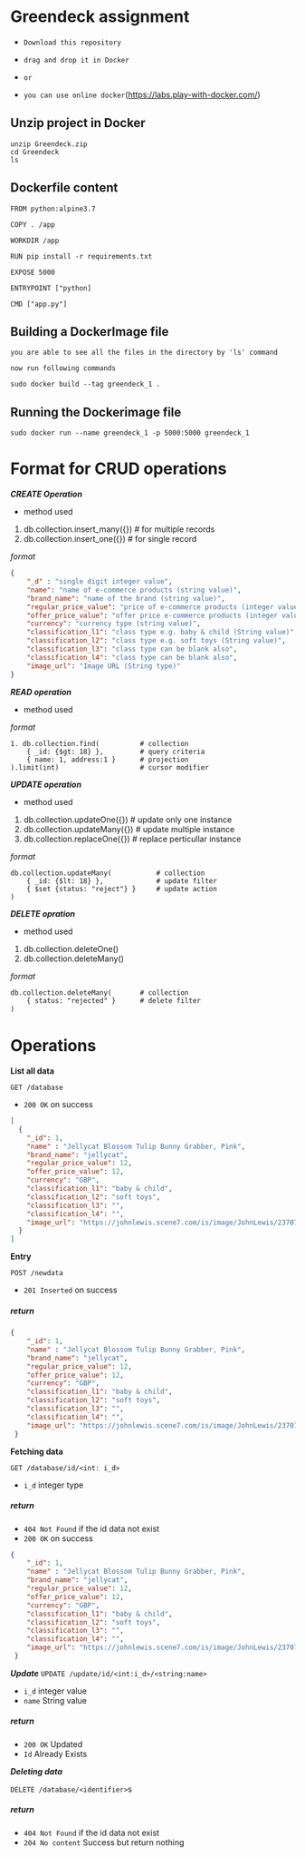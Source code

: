 # Greendeck assignment

- `Download this repository`

- `drag and drop it in Docker`
 
- `or`
 
- `you can use online docker`(https://labs.play-with-docker.com/)

## Unzip project in Docker

```text
unzip Greendeck.zip
cd Greendeck
ls
```

## Dockerfile content

```text
FROM python:alpine3.7

COPY . /app

WORKDIR /app

RUN pip install -r requirements.txt

EXPOSE 5000

ENTRYPOINT ["python]

CMD ["app.py"]

```

## Building a DockerImage file

```
you are able to see all the files in the directory by 'ls' command

now run following commands

sudo docker build --tag greendeck_1 .
```

## Running the Dockerimage file

```
sudo docker run --name greendeck_1 -p 5000:5000 greendeck_1
```

# Format for CRUD operations

***CREATE Operation***
- method used
1. db.collection.insert_many({}) # for multiple records
2. db.collection.insert_one({}) # for single record

*format*
```json
{
    "_d" : "single digit integer value",
    "name": "name of e-commerce products (string value)",
    "brand_name": "name of the brand (string value)",
    "regular_price_value": "price of e-commerce products (integer value)",
    "offer_price_value": "offer price e-commerce products (integer value)",
    "currency": "currency type (string value)",
    "classification_l1": "class type e.g. baby & child (String value)",
    "classification_l2": "class type e.g. soft toys (String value)",
    "classification_l3": "class type can be blank also",
    "classification_l4": "class type can be blank also",
    "image_url": "Image URL (String type)"
}
```



***READ operation***
- method used

*format*
```text
1. db.collection.find(          # collection
    { _id: {$gt: 18} },         # query criteria
    { name: 1, address:1 }      # projection
).limit(int)                    # cursor modifier
```




***UPDATE operation***
- method used
1. db.collection.updateOne({}) # update only one instance
2. db.collection.updateMany({}) # update multiple instance
3. db.collection.replaceOne({}) # replace perticullar instance

*format*
```text
db.collection.updateMany(           # collection
    { _id: {$lt: 18} },             # update filter
    { $set {status: "reject"} }     # update action
)
```


***DELETE opration***
- method used
1. db.collection.deleteOne()
2. db.collection.deleteMany()

*format*
```txt
db.collection.deleteMany(       # collection
    { status: "rejected" }      # delete filter
)
```
# Operations

**List all data**

`GET /database`
- `200 OK` on success
```json
[
  {
    "_id": 1,
    "name" : "Jellycat Blossom Tulip Bunny Grabber, Pink",
    "brand_name": "jellycat",
    "regular_price_value": 12,
    "offer_price_value": 12,
    "currency": "GBP",
    "classification_l1": "baby & child",
    "classification_l2": "soft toys",
    "classification_l3": "",
    "classification_l4": "",
    "image_url": "https://johnlewis.scene7.com/is/image/JohnLewis/237070760?"
  }
]
``` 

**Entry**

`POST /newdata`
- `201 Inserted` on success

##### return
```json
{
    "_id": 1,
    "name" : "Jellycat Blossom Tulip Bunny Grabber, Pink",
    "brand_name": "jellycat",
    "regular_price_value": 12,
    "offer_price_value": 12,
    "currency": "GBP",
    "classification_l1": "baby & child",
    "classification_l2": "soft toys",
    "classification_l3": "",
    "classification_l4": "",
    "image_url": "https://johnlewis.scene7.com/is/image/JohnLewis/237070760?"
 }
```

**Fetching data**

`GET /database/id/<int: i_d>`
- `i_d` integer type

##### return 
- `404 Not Found` if the id data not exist
- `200 OK` on success
```json
{
    "_id": 1,
    "name" : "Jellycat Blossom Tulip Bunny Grabber, Pink",
    "brand_name": "jellycat",
    "regular_price_value": 12,
    "offer_price_value": 12,
    "currency": "GBP",
    "classification_l1": "baby & child",
    "classification_l2": "soft toys",
    "classification_l3": "",
    "classification_l4": "",
    "image_url": "https://johnlewis.scene7.com/is/image/JohnLewis/237070760?"
 }
```

***Update***
`UPDATE /update/id/<int:i_d>/<string:name>`

- `i_d` integer value
- `name` String value

##### return
- `200 OK` Updated
- `Id` Already Exists


***Deleting data***

`DELETE /database/<identifier>`s

##### return
- `404 Not Found` if the id data not exist
- `204 No content` Success but return nothing